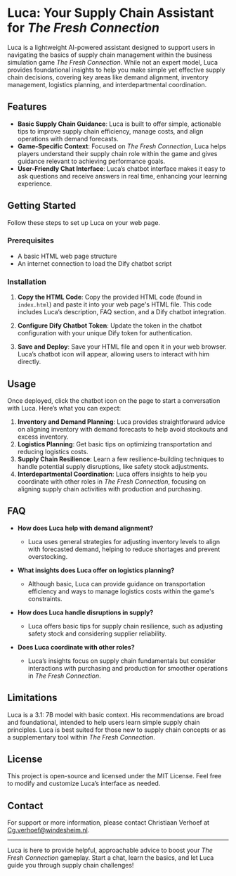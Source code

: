 # Luca: Your Supply Chain Assistant for *The Fresh Connection*

Luca is a lightweight AI-powered assistant designed to support users in navigating the basics of supply chain management within the business simulation game *The Fresh Connection*. While not an expert model, Luca provides foundational insights to help you make simple yet effective supply chain decisions, covering key areas like demand alignment, inventory management, logistics planning, and interdepartmental coordination.

## Features

- **Basic Supply Chain Guidance**: Luca is built to offer simple, actionable tips to improve supply chain efficiency, manage costs, and align operations with demand forecasts.
- **Game-Specific Context**: Focused on *The Fresh Connection*, Luca helps players understand their supply chain role within the game and gives guidance relevant to achieving performance goals.
- **User-Friendly Chat Interface**: Luca’s chatbot interface makes it easy to ask questions and receive answers in real time, enhancing your learning experience.

## Getting Started

Follow these steps to set up Luca on your web page.

### Prerequisites

- A basic HTML web page structure
- An internet connection to load the Dify chatbot script

### Installation

1. **Copy the HTML Code**: Copy the provided HTML code (found in `index.html`) and paste it into your web page's HTML file. This code includes Luca’s description, FAQ section, and a Dify chatbot integration.
   
2. **Configure Dify Chatbot Token**: Update the token in the chatbot configuration with your unique Dify token for authentication.

3. **Save and Deploy**: Save your HTML file and open it in your web browser. Luca’s chatbot icon will appear, allowing users to interact with him directly.

## Usage

Once deployed, click the chatbot icon on the page to start a conversation with Luca. Here’s what you can expect:

1. **Inventory and Demand Planning**: Luca provides straightforward advice on aligning inventory with demand forecasts to help avoid stockouts and excess inventory.
2. **Logistics Planning**: Get basic tips on optimizing transportation and reducing logistics costs.
3. **Supply Chain Resilience**: Learn a few resilience-building techniques to handle potential supply disruptions, like safety stock adjustments.
4. **Interdepartmental Coordination**: Luca offers insights to help you coordinate with other roles in *The Fresh Connection*, focusing on aligning supply chain activities with production and purchasing.

## FAQ

- **How does Luca help with demand alignment?**
  - Luca uses general strategies for adjusting inventory levels to align with forecasted demand, helping to reduce shortages and prevent overstocking.

- **What insights does Luca offer on logistics planning?**
  - Although basic, Luca can provide guidance on transportation efficiency and ways to manage logistics costs within the game's constraints.

- **How does Luca handle disruptions in supply?**
  - Luca offers basic tips for supply chain resilience, such as adjusting safety stock and considering supplier reliability.

- **Does Luca coordinate with other roles?**
  - Luca’s insights focus on supply chain fundamentals but consider interactions with purchasing and production for smoother operations in *The Fresh Connection*.

## Limitations

Luca is a 3.1: 7B model with basic context. His recommendations are broad and foundational, intended to help users learn simple supply chain principles. Luca is best suited for those new to supply chain concepts or as a supplementary tool within *The Fresh Connection*.

## License

This project is open-source and licensed under the MIT License. Feel free to modify and customize Luca’s interface as needed.

## Contact

For support or more information, please contact Christiaan Verhoef at [Cg.verhoef@windesheim.nl](mailto:Cg.verhoef@windesheim.nl).

---

Luca is here to provide helpful, approachable advice to boost your *The Fresh Connection* gameplay. Start a chat, learn the basics, and let Luca guide you through supply chain challenges!
